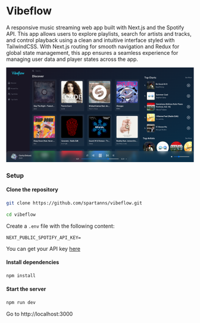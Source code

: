 # Vibeflow
A responsive music streaming web app built with Next.js and the Spotify API. This app allows users to explore playlists, search for artists and tracks, and control playback using a clean and intuitive interface styled with TailwindCSS. With Next.js routing for smooth navigation and Redux for global state management, this app ensures a seamless experience for managing user data and player states across the app.

<div align="center">
  <img src="https://github.com/spartanns/vibeflow/blob/main/public/assets/display.png" />
</div>

### Setup
#### Clone the repository

```sh
git clone https://github.com/spartanns/vibeflow.git
```

```sh
cd vibeflow
```

Create a `.env` file with the following content:
```
NEXT_PUBLIC_SPOTIFY_API_KEY=
```
You can get your API key [here](https://rapidapi.com/Glavier/api/spotify23)


#### Install dependencies
```sh
npm install
```

#### Start the server
```sh
npm run dev
```

Go to http://localhost:3000
